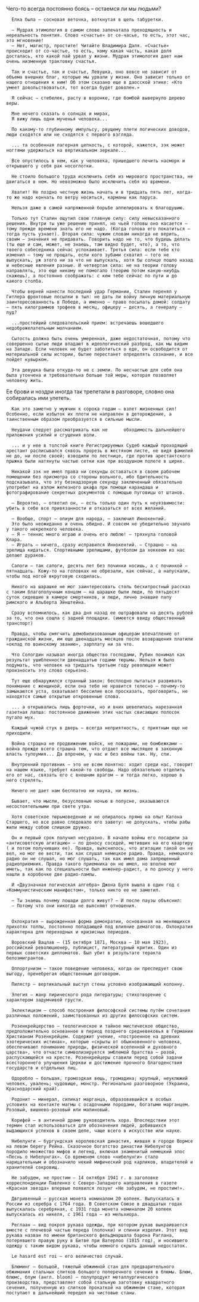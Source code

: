   Чего-то всегда постоянно боясь – остаемся ли мы людьми?

      Елка была – сосновая веточка, воткнутая в щель табуретки.

      – Мудрая этимология в самом слове запечатала преходящность и нереальность понятия. Слово «счастье» от се-часье, то есть, этот час, это мгновение!
      – Нет, магистр, простите! Читайте Владимира Даля. «Счастье» происходит от со-частье, то есть, кому какая часть, какая доля досталась, кто какой пай урвал у жизни. Мудрая этимология дает нам очень низменную трактовку счастья.

      Так и счастье, так и счастье, Левушка, оно вовсе не зависит от объема внешних благ, которые мы урвали у жизни. Оно зависит только от нашего отношения к ним! Об этом сказано еще в даосской этике: «Кто умеет довольствоваться, тот всегда будет доволен.»

      Я сейчас – стебелек, расту в воронке, где бомбой вывернуло дерево веры.

      Мне нечего сказать о солнцах и мирах,
      Я вижу лишь одни мученья человека...

      По какому-то глубинному импульсу, рвущему плети логических доводов, люди сходятся или не сходятся с первого взгляда.

      ... та особенная лагерная цепкость, с которой, кажется, зэк может ногтями удержаться на вертикальном зеркале...

      Все опустилось в нем, как у человека, пришедшего лечить насморк и открывшего у себя рак носоглотки.

      Не стоило большого труда исключить себя из мирового пространства, не двигаться в нем. Но невозможно было исключить себя из времени.

      Хватит! Не поздно честную жизнь начать и в тридцать пять лет, когда-то же надо кончать по ветру носиться, карманы как паруса.

      Нельзя даже в самой напряженной борьбе аппелировать к благодушию.

      Только тут Сталин ощутил свою главную силу: силу невысказанного решения. Внутри ты уже решение принял, но чьей головы оно касается – тому прежде времени знать его не надо. (Когда голова его покатиться – тогда пусть узнает). Вторая сила: чужим словам никогда не верить, своим – значения не придавать. Говорить надо не то, что будешь делать (ты еще и сам, может, не знаешь, там видно будет, что), а то, что твоего собеседника сейчас успокаивает. Третья сила: если тебе кто изменил – тому не прощать, если кого зубами схватил – того не выпускать, уж этого ни за что не выпускать, хотя бы солнце пошло назад и небесные явления разные. И четвертая сила: не на теории голову направлять, это еще никому не помогало (теорию потом какую-ниубдь скажешь), а постоянно соображать: с кем тебе сейчас по пути и до какого столба.

      Чтобы верней нанести последний удар Германии, Сталин перенял у Гитлера фронтовые посылки в тыл: не дать ли войну личную материальную заинтересованность в Победе, а именно – право посылать домой: солдату – пять килограммов трофеев в месяц, офицеру – десять, а генералу – пуд?

      ...простейший следовательский прием: встречаешь вошедшего недоброжелательным молчанием.

      Сытость должна быть очень умеренная, даже недостаточная, потому что совершенно сытые люди впадают в идеологический разброд, как мы видим на Западе. Если человек не будет заботиться о еде, он освободится от материальной силы истории, бытие перестанет определять сознание, и все пойдет кувырком.

      Эта девушка была откуда-то не с земли. По несчастью для себя она была утончена и требовательна больше той меры, которая позволяет человеку жить.
Ее брови и ноздри иногда так трепетали в разговоре, словно она собиралась ими улететь.

      Как это заметно у мужчин к сорока годам – взлет жизненных сил! Особенно, если избыток их плоти не направлен в деторождение, а таинственным образом преобразуется в сильные мысли.

      Неудачи следует рассматривать как не      обходимость дальнейшего приложения усилий и сгущения воли.

      ... и у нее в толстой книге Регистрируемых Судеб каждый проходящий арестант расписывался сквозь прорезь в жестяном листе, не видя фамилий не до, ни после своей; взводили по лестнице, где против арестантского прыжка были натянуты частые сетки как при воздушном полете в цирке.

      Никакой зэк не имел права ни секунды оставаться в своем рабочем помещении без присмотра со стороны вольного, ибо бдительность подсказывала, что эту безнадзорную секунду заключенный обязательно употребит на взлом железного шкафа при помощи карандаша и фотографирование секретных документов с помощью пуговицы от штанов.

      – Вероятно, – ответил он, – есть только один путь к неуязвимости: убить в себе все привязанности и отказаться от всех желаний.

      – Вообще, спорт – опиум для народа, – заключил Иннокентий.
      Это было неожиданно и очень обидно. И совсем не убедительно звучало у такого некрепкого человека.
      – Я – теннис много играю и очень его люблю! – тряхнула головой Клара.
      – Играть – ничего, сразу исправился Иннокентий. – Страшно – на зрелища кидаться. Спортивными зрелищами, футболом да хоккеем из нас делают дураков.

      Сапоги – так сапоги, десять лет без починки носишь, а с починкой – пятнадцать. Кожу-то на головках не обрезали, как сейчас, а напускали, чтобы под ногой вкруговую сходилась.

      Никого на шарашке не мог заинтересовать столь бесхитростный рассказ с таким благополучным концом – на шарашке были люди, по пятьдесят суток сидевшие в камере смертников, и люди, лично знавшие папу римского и Альберта Эйнштейна.

      Сразу вспомнилось, как два дня назад ее оштрафовали на десять рублей за то, что она сошла с задней площадки. (имеется ввиду общественный транспорт)

      Правда, чтобы смягчить демобилизованным офицерам впечатление от гражданской жизни, им еще двенадцать месяцев после возвращения платили «оклад по воинскому званию», зарплату ни за что.

      Что Сологдин называл иногда общество господами, Рубин понимал как результат ушибленности двенадцатью годами тюрьмы. Нельзя ж было подумать, что человек на тридцать третьем году революции может произносить это слово серьезно.

      Тут еще обнаружился странный закон: бесплодно пытаться развивать понимание с женщиной, если она тебе не нравится телесно – почему-то замыкаются уста, охватывает бессилие все просказать, проговорить, не находятся самые открытые откровенные слова.

      ... а открывались лишь форточки, но и вних шевелилась нарезанная газетная лапша: постоянное движение этих частых свисающих полосок пугало мух.

      Каждый чужой стук в дверь – всегда неприятность, с приятным еще не приходили.

      Война страшна не продвиженим войск, не пожарами, не бомбежками – война прежде всего страшна тем, что отдает все мыслящее в законную власть тупоумия... Да впрочем, у нас и без войны так. Ну, спи.

      Внутренний противник – это не всем понятно: ходит среди нас, говорит на нашем языке, требует какой-то свободы. Надо обязательно отделить его от нас, связать его с внешним врагом – и тогда легко, хорошо в него стрелять.

      Ничего не дает нам бесплатно ни наука, ни жизнь.

      Бывает, что мысли, безусловные ночью в полусне, оказываются несостоятельными при свете утра.

      Хотя советское тюрьмоведение и не опиралось прямо на опыт Катона Старшего, но все равно следовало его завету: не допускать, чтобы рабы жили между собою слишком дружно.

      Он и первый срок получил несуразно. В начале войны его посадили за «антисоветскую агитацию» – по доносу соседей, метивших на его квартиру ( и потом получивших ее). Правда, выяснилось, что агитации такой он не вел, но мог ее вести, так как слушал немецкое радио. Правда, немецкого радио он не слушал, но мог слушать, так как имел дома запрещенный радиоприемник. Правда такого приемника он не имел, но вполне мог иметь, так как по специальности был инженер-радист, а по доносу у него нашли в коробочке две радио-лампы.

      И «Двузначная логическая алгебра» Джона Буля вышла в один год с «Коммунистическим манифестом», только никто ее не заметил.

      – Ты знаешь почему лошади долго живут? – И после паузы объяснил:
      – Потому что они никогда не выясняют отношения.


      Охлократия – вырожденная форма демократии, основанная на меняющихся прихотях толпы, постоянно попадающей под влияние демагогов. Охлократия характерна для переходных и кризисных периодов.
      
      Воровский Вацлав – (15 октября 1871, Москва — 10 мая 1923), российский революционер, публицист, литературный критик. Один из первых советских дипломатов. Был убит в результате теракта белоэмигрантов.
      
      Оппортунизм – такое поведение человека, когда он преследует свою выгоду, пренебрегая общественным договором.
      
      Пилястр – вертикальный выступ стены условно изображающий колонну.
      
      Элегия – жанр лирического рода литературы; стихотворение с характером задумчивой грусти.
      
      Эклектицизм – способ построения философской системы путём сочетания различных положений, заимствованных из других философских систем.
      
      Розенкрейцерство – теологическое и тайное мистическое общество, предположительно основанное в период позднего средневековья в Германии Христианом Розенкрейцем. Содержит учение, «построенное на древних эзотерических истинах», которые «скрыты от обыкновенного человека, обеспечивают понимание природы, физической вселенной и духовного царства», что отчасти символизируется эмблемой братства – розой, распускающейся на кресте. Розенкрейцеры ставили перед собой задачи всестороннего улучшения Церкви и достижение прочного благоденствия государств и отдельных лиц.
      
      Одоробло – большая, громоздкая вещь, громадина; крупный, неуклюжий человек, увалень; чудовище, монстр. Регионально разговорное (Украина, Краснодарский край).
      
      Родонит – минерал, силикат марганца, образовавшийся в особых условиях на контакте магмы с осадочными породами, богатыми марганцем. Розовый, вишнево-розовый или малиновый.
      
      Корифей – в античной драме руководитель хора. Впоследствии этот термин стал использоваться для обозначения людей, добившихся выдающихся успехов в своем деле, чаще всего в искусстве или науке.
      
      Нибелунги – бургундская королевская династия, жившая в городе Вормсе на левом берегу Рейна. Сказочное богатство династии Нибелунгов породило множество мифов и легенд, включая знаменитый немецкий эпос «Песнь о Нибелунгах». Со временем слово «нибелунги» стало нарицательным и обозначило некий мифический род карликов, владетелей и хранителей сокровищ.
      
      Не забудем, не простим – 14 октября 1941 г. в заголовке корреспонденции Павленко с Северо-Западного направления в газете «Красная звезда» впервые появился лозунг «Не забудем, не простим!».
      
      Двгривенный – русская монета номиналом 20 копеек. Выпускалась в России из серебра с 1764 года. В Советском Союзе в двадцатых годах выпускалась серебряная, с 1931 года монета номиналом 20 копеек выпускалась из никеля, с 1961 года – из мельхиора.
      
      Реглаан – вид покроя рукава одежды, при котором рукав выкраивается вместе с плечевой частью переда (полочки) и спинки изделия. Этот вид рукава назван по имени британского фельдмаршала барона Раглана, потерявшего правую руку в Битве при Ватерлоо (1815 год), и носившего одежду с таким видом рукава, чтобы немного скрыть данный недостаток.
      
      Le hasard est roi – его величество случай.
      
      Блюминг – большой, тяжелый обжимной стан для предварительного обжимания стальных слитков большого поперечного сечения в блюмы. Блюм, блюмс, блум (англ. bloom) – полупродукт металлургического производства, представляет собой стальную заготовку квадратного сечения, полученную из слитков прокаткой на обжимном стане, которая поступает в дальнейший передел на чистовые станы.

      
